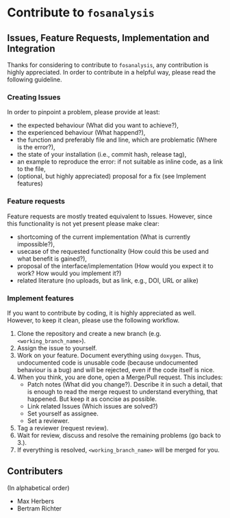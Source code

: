 # Contribute to `fosanalysis`

## Issues, Feature Requests, Implementation and Integration
Thanks for considering to contribute to `fosanalysis`, any contribution is highly appreciated.
In order to contribute in a helpful way, please read the following guideline.

### Creating Issues
In order to pinpoint a problem, please provide at least:
- the expected behaviour (What did you want to achieve?),
- the experienced behaviour (What happend?),
- the function and preferably file and line, which are problematic (Where is the error?),
- the state of your installation (i.e., commit hash, release tag),
- an example to reproduce the error: if not suitable as inline code, as a link to the file,
- (optional, but highly appreciated) proposal for a fix (see Implement features)

### Feature requests
Feature requests are mostly treated equivalent to Issues.
However, since this functionality is not yet present please make clear:
- shortcoming of the current implementation (What is currently impossible?),
- usecase of the requested functionality (How could this be used and what benefit is gained?),
- proposal of the interface/implementation (How would you expect it to work? How would you implement it?)
- related literature (no uploads, but as link, e.g., DOI, URL or alike)

### Implement features
If you want to contribute by coding, it is highly appreciated as well.
However, to keep it clean, please use the following workflow.
1. Clone the repository and create a new branch (e.g. `<working_branch_name>`).
2. Assign the issue to yourself.
3. Work on your feature. Document everything using `doxygen`.
  Thus, undocumented code is unusable code (because undocumented behaviour is a bug) and will be rejected, even if the code itself is nice.
4. When you think, you are done, open a Merge/Pull request.
  This includes: 
    - Patch notes (What did you change?).
      Describe it in such a detail, that is enough to read the merge request to understand everything, that happened.
      But keep it as concise as possible. 
    - Link related Issues (Which issues are solved?)
    - Set yourself as assignee.
    - Set a reviewer.
5. Tag a reviewer (request review).
6. Wait for review, discuss and resolve the remaining problems (go back to 3.).
7. If everything is resolved, `<working_branch_name>` will be merged for you.

## Contributers
(In alphabetical order)
- Max Herbers
- Bertram Richter
